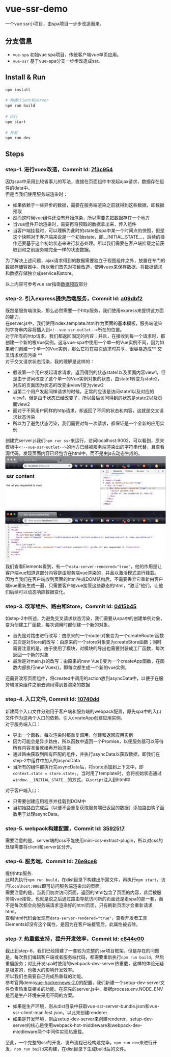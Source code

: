 # vue-ssr-demo
一个vue ssr小项目，由spa项目一步步改造而来。

## 分支信息
- ```vue-spa``` 初始vue spa项目，传统客户端vue单页应用。
- ```vue-ssr``` 基于vue-spa分支一步步改造成ssr。

## Install & Run 
``` bash
npm install

# 构建client和server
npm run build

# 运行
npm start

# 开发
npm run dev
```

## Steps

### step-1. 进行vuex改造，Commit Id: [7f3c954](https://github.com/xuboxun/vue-ssr-demo/commit/7f3c95432ff017f0ab27407336c1df68892a4417)  
因为spa中采用比较省事儿的写法，直接在页面组件中发起ajax请求，数据存在组件的data中。  
但是当我们使用服务端渲染时：
- 如果依赖于一些异步的数据，需要在服务端渲染之前就得到这些数据，即数据预取
- 然而这时候vue组件还没有开始渲染，所以需要先把数据存在一个地方
- 当vue组件开始渲染时，需要再将预取的数据拿出来，传入组件
- 当客户端挂载时，可以理解为此时的state是spa中某一个时间点的快照，但是这个快照对于客户端来说是一个初始state，即__INITIAL_STATE__，后续的操作还要基于这个初始状态来进行状态处理。所以我们需要在客户端挂载之前获取到和之前服务端完全一样的状态数据。

为了解决上述问题，ajax请求得到的数据需要独立于视图组件之外，放置在专门的数据存储容器中。所以我们首先对项目改造，使用vuex来保存数据，将数据请求和数据存储独立成service和store。  

以上内容可参考vue ssr指南[数据预取](https://ssr.vuejs.org/zh/guide/data.html#%E6%95%B0%E6%8D%AE%E9%A2%84%E5%8F%96%E5%AD%98%E5%82%A8%E5%AE%B9%E5%99%A8-data-store)部分

### step-2. 引入express提供后端服务，Commit Id: [a09dbf2](https://github.com/xuboxun/vue-ssr-demo/commit/a09dbf2f417d74082b72053641142d156a90f049)  
既然是服务端渲染，那么必然需要一个http服务，我们使用express来提供这方面的能力。  
在server.js中，我们使用index.template.html作为页面的基本模板，服务端渲染的字符串内容将插入到```<!--vue-ssr-outlet-->```所在的位置。  
对于所有的http请求，我们都返回固定的内容；并且，在接收到每一个请求时，都创建一个新的根Vue实例。这与vue-spa中使用一个单一的Vue实例不同，因为如果我们创建一个单一的Vue实例，那么它将在每次请求时共享，很容易造成** 交叉请求状态污染 **  
对于交叉请求状态污染，我的理解是这样的：
- 假设第一个用户发起请求请求，返回得到的状态state1以及页面内容view1，但是由于访问改变了这个单一的Vue实例对象的状态，由state1转变为state2，对应的页面因为状态的改变由view1变为view2
- 当第二个用户发起同样请求的时候，正常的应该是访问state1以及对应的view1，但是由于状态已经改变了，所以最后访问得到的状态是state2以及页面view2
- 而对于不同用户同样的http请求，却返回了不同的状态和内容，这就是交叉请求状态污染
- 所以为了避免状态污染，我们需要对每一次请求，都保证是一个全新的应用实例

创建完server.js我们```npm run ssr```来运行，访问localhost:9002，可以看到，原来模板中```<!--vue-ssr-outlet-->```的地方已经被服务端渲染出的字符串代替，且查看源代码，发现页面内容已经包含在html中，而不是由js去动态生成的。
![](./images/server-1.jpg)
我们查看Elements看到，有一个```data-server-rendered="true"```，他的作用是让客户端vue知道这部分内容是由服务端vue渲染的，并且以激活模式进行挂载。  
因为当我们在客户端收到页面的html生成DOM结构后，不需要丢弃它重新由客户端vue重新生成一遍，只需要客户端vue接管这些静态的html，“激活”他们，让他们后续可以动态响应数据变化。

### step-3. 改写组件、路由和Store，Commit Id: [0415b45](https://github.com/xuboxun/vue-ssr-demo/commit/0415b459f3612bf05052757d3c5507837053eb00)
如step-2中所述，为避免交叉请求状态污染，我们需要从spa中的创建单例对象，变为创建工厂函数，每次调用时都创建一个新的对象。  
- 首先是对路由进行改写：由原来的一个router对象变为一个createRouter函数
- 其次是对Store的改写：由原来的一个store对象变为createStore函数；同时需要注意的是，由于使用了模块，对模块的导出也需要封装成工厂函数，每次返回一个新的对象
- 最后是对main.js的改写：由原来的new Vue()变为一个createApp函数，在函数内部执行new Vuex()，即每次都生成一个新的vue实例。

还需要改写页面组件，将created中调用的action放到asyncData中，以便于在服务端渲染组件之前去调用得到要渲染的数据

### step-4. 入口文件, Commit Id: [10740dd](https://github.com/xuboxun/vue-ssr-demo/commit/10740dd51dc8ec5123a4730192f9243aaf1c499a)
新建两个入口文件分别用于客户端和服务端的webpack配置，原先spa中的入口文件作为这两个入口的依赖，引入createApp创建应用实例。   
对于服务端入口：
- 导出一个函数，每次渲染时都重复调用，创建和返回应用实例
- 因为可能会是异步路由，所以函数中返回一个Promise，以便服务器可以等待所有内容准备就绪再开始渲染
- 通过路由获取到所有匹配的组件，并执行asyncData以获取数据，即我们在step-2中组件中加入的asyncData
- 当所有的组件都执行完asyncData后，将state添加到上下文中，即```context.state = store.state;```。当时用了template时，会将初始状态通过```window.__INITIAL_STATE__```的方式，以```script```注入到html中

对于客户端入口：
- 只需要创建应用程序并挂载到DOM中
- 当初始路由完成后（以便不会重复获取服务端已返回的数据）添加路由钩子函数用于处理asyncData。

### step-5. webpack构建配置，Commit Id: [3592517](https://github.com/xuboxun/vue-ssr-demo/commit/359251784da859525021980cd53278e77502500e)
需要注意的是，server端的css不能使用mini-css-extract-plugin，所以对css的处理需要将client和server区分开。

### step-6. 服务端，Commit Id: [76e9ce8](https://github.com/xuboxun/vue-ssr-demo/commit/76e9ce815fa28baaeab5a2aa33df5b9036b83100)
提供http服务.  
此时先执行```npm run buuld```，在dist目录下构建出所需文件，再执行```npm start```，访问```localhost:9002```即可访问服务端渲染出的页面。  
需要注意的是，当我们初次访问页面，返回的html包含了页面的内容，此后被服务端vue接管，也就是说之后通过路由导航访问新的页面还是走spa的那一套，而不是每次都会向服务端请求渲染好的html页面，只有刷新页面才会重新请求html。  
查看html代码会发现有```data-server-rendered="true"```，查看开发者工具Elements却没有这个属性，是因为在客户端接管后，此属性被去除。

### step-7. 热重载支持，提升开发效率，Commit Id: [c844e00](https://github.com/xuboxun/vue-ssr-demo/commit/c844e0050e1b75f32dcbfa5ea114a61b71980a31)
截止到step-6，我们已经搭建了一套较为完整的ssr项目框架。但是存在的问题是，每次我们编辑客户端或者服务端代码，都需要重新执行```npm run build```，然后重启服务；对比开发spa时使用的webpack-dev-server热重载，这样的体验无疑是极差的，也极大的影响开发效率。  
所以我们也需要自己完成热重载的功能。   
参考官网demo[vue-hackernews-2.0](https://github.com/vuejs/vue-hackernews-2.0)的配置，我们新建一个setup-dev-server文件负责热重载相关的功能。在原先的server.js中，根据process.env.NODE_ENV是否是生产环境来采用不同的方案。
- 如果是生产环境，则从dist目录中获取vue-ssr-server-bundle.json和vue-ssr-client-manifest.json，以此来创建renderer
- 如果是开发环境，则由setup-dev-server来创建renderer。setup-dev-server的核心是使用webpack-hot-middleware和webpack-dev-middleware两个中间件实现热重载。

至此，一个完整的ssr的开发、发布流程已经构建完毕。```npm run dev```来进行开发，```npm run build```来构建，在dist目录下生成build后的文件。
